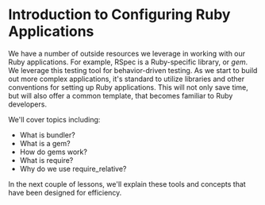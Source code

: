 # Introduction to Configuring Ruby Applications

We have a number of outside resources we leverage in working with our Ruby
applications. For example, RSpec is a Ruby-specific library, or _gem_. We
leverage this testing tool for behavior-driven testing. As we start to build out
more complex applications, it's standard to utilize libraries and other
conventions for setting up Ruby applications. This will not only save time, but
will also offer a common template, that becomes familiar to Ruby developers.

We'll cover topics including:

- What is bundler?
- What is a gem?
- How do gems work?
- What is require?
- Why do we use require_relative?

In the next couple of lessons, we'll explain these tools and concepts that have
been designed for efficiency.
